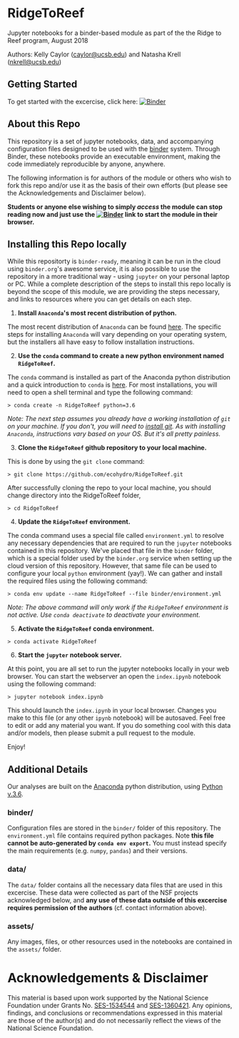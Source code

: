 # RidgeToReef

Jupyter notebooks for a binder-based module as part of the the Ridge to Reef program, August 2018

Authors: Kelly Caylor (caylor@ucsb.edu) and Natasha Krell (nkrell@ucsb.edu)

## Getting Started

To get started with the excercise, click here: [![Binder](https://mybinder.org/badge.svg)](https://mybinder.org/v2/gh/ecohydro/RidgeToReef/master?filepath=index.ipynb)

## About this Repo

This repository is a set of jupyter notebooks, data, and accompanying configuration files designed to be used with the [binder](mybinder.org) system. Through Binder, these notebooks provide an executable environment, making the code immediately reproducible by anyone, anywhere.

The following information is for authors of the module or others who wish to fork this repo and/or use it as the basis of their own efforts (but please see the Acknowledgements and Disclaimer below). 

**Students or anyone else wishing to simply _access_ the module can stop reading now and just use the [![Binder](https://mybinder.org/badge.svg)](https://mybinder.org/v2/gh/ecohydro/RidgeToReef/master?filepath=index.ipynb) link to start the module in their browser.**


## Installing this Repo locally

While this repositorty is `binder-ready`, meaning it can be run in the cloud using `binder.org`'s awesome service, it is also possible to use the repository in a more traditional way - using `jupyter` on your personal laptop or PC. While a complete description of the steps to install this repo locally is beyond the scope of this module, we are providing the steps necessary, and links to resources where you can get details on each step.

1. **Install `Anaconda`'s most recent distribution of python.** 

The most recent distribution of `Anaconda` can be found [here](https://www.anaconda.com/download). The specific steps for installing `Anaconda` will vary depending on your operating system, but the installers all have easy to follow installation instructions.

2. **Use the `conda` command to create a new python environment named `RidgeToReef`.** 

The `conda` command is installed as part of the Anaconda python distribution and a quick introduction to `conda` is [here](https://conda.io/docs/user-guide/getting-started.html). For most installations, you will need to open a shell terminal and type the following command:

```shell
> conda create -n RidgeToReef python=3.6
``` 

_Note: The next step assumes you already have a working installation of `git` on your machine. If you don't, you will need to [install git](https://git-scm.com/book/en/v2/Getting-Started-Installing-Git). As with installing `Anaconda`, instructions vary based on your OS. But it's all pretty painless._

3. **Clone the `RidgeToReef` github repository to your local machine.**

 This is done by using the `git clone` command:

```shell
> git clone https://github.com/ecohydro/RidgeToReef.git
```

After successfully cloning the repo to your local machine, you should change directory into the RidgeToReef folder,

```shell
> cd RidgeToReef
```

4. **Update the `RidgeToReef` environment.**

The conda command uses a special file called `environment.yml` to resolve any necessary dependencies that are required to run the `jupyter` notebooks contained in this repository. We've placed that file in the `binder` folder, which is a special folder used by the `binder.org` service when setting up the cloud version of this repository. However, that same file can be used to configure your local `python` environment (yay!). We can gather and install the required files using the following command:

```shell
> conda env update --name RidgeToReef --file binder/environment.yml
``` 

_Note: The above command will only work if the `RidgeToReef` environment is not active. Use `conda deactivate` to deactivate your environment._

5. **Activate the `RidgeToReef` conda environment.**

```shell
> conda activate RidgeToReef
``` 

6. **Start the `jupyter` notebook server.**  

At this point, you are all set to run the jupyter notebooks locally in your web browser. You can start the webserver an open the `index.ipynb` notebook using the following command:

```shell
> jupyter notebook index.ipynb
```

This should launch the `index.ipynb` in your local browser. Changes you make to this file (or any other `ipynb` notebook) will be autosaved. Feel free to edit or add any material you want. If you do something cool with this data and/or models, then please submit a pull request to the module. 

Enjoy!

## Additional Details

Our analyses are built on the [Anaconda](https://www.anaconda.com/distribution/) python distribution, using [Python v.3.6](https://www.python.org/downloads/release/python-360/). 

### binder/

Configuration files are stored in the `binder/` folder of this repository. The `environment.yml` file contains required python packages. Note **this file cannot be auto-generated by `conda env export`.** You must instead specify the main requirements (e.g. `numpy`, `pandas`) and their versions. 

### data/

The `data/` folder contains all the necessary data files that are used in this excercise. These data were collected as part of the NSF projects acknowledged below, and **any use of these data outside of this excercise requires permission of the authors** (cf. contact information above).

### assets/

Any images, files, or other resources used in the notebooks are contained in the `assets/` folder. 

# Acknowledgements & Disclaimer

This material is based upon work supported by the National Science Foundation under Grants No. [SES-1534544](https://www.nsf.gov/awardsearch/showAward?AWD_ID=1534544&HistoricalAwards=false) and [SES-1360421](https://www.nsf.gov/awardsearch/showAward?AWD_ID=1360421&HistoricalAwards=false). Any opinions, findings, and conclusions or recommendations expressed in this material are those of the author(s) and do not necessarily reflect the views of the National Science Foundation.
